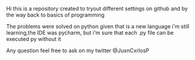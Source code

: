 Hi this is a repository created to tryout different settings on github and by the way back to basics of programming 

The problems were solved on python given that is a new language i'm still learning,the IDE was pycharm, but i'm sure that each .py file can be executed py without it

Any question feel free to ask on my twitter @JuxnCxrlosP